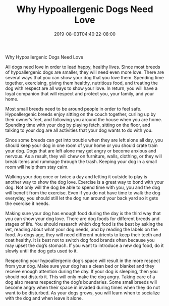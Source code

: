 ﻿---
title: "Why Hypoallergenic Dogs Need Love"
date: 2019-08-03T04:40:22-08:00
description: "hypoallergenic dogs Tips for Web Success"
featured_image: "/images/hypoallergenic dogs.jpg"
tags: ["hypoallergenic dogs"]
---

Why Hypoallergenic Dogs Need Love

All dogs need love in order to lead happy, healthy lives. Since most breeds of hypoallergenic dogs are smaller, they will need even more love. There are several ways that you can show your dog that you love them. Spending time together, exercising, giving them healthy, nutritious food, and treating the dog with respect are all ways to show your love. In return, you will have a loyal companion that will respect and protect you, your family, and your home. 

Most small breeds need to be around people in order to feel safe. Hypoallergenic breeds enjoy sitting on the couch together, curling up by their owner’s feet, and following you around the house when you are home. Spending time with your dog by playing fetch, sitting on the floor, and talking to your dog are all activities that your dog wants to do with you. 

Since some breeds can get into trouble when they are left alone all day, you should keep your dog in one room of your home or you should crate train your dog. Dogs that are left alone may get angry or become anxious and nervous. As a result, they will chew on furniture, walls, clothing, or they will break items and rummage through the trash. Keeping your dog in a small room will help them stay calm. 

Walking your dog once or twice a day and letting it outside to play is another way to show the dog love. Exercise is a great way to bond with your dog. Not only will the dog be able to spend time with you, you and the dog will benefit from the exercise. Even if you do not have time to walk the dog everyday, you should still let the dog run around your back yard so it gets the exercise it needs. 

Making sure your dog has enough food during the day is the third way that you can show your dog love. There are dog foods for different breeds and stages of life. You should research which dog food is the best by asking the vet, reading about what your dog needs, and by reading the labels on the food. As dogs age, they will need different nutrients to keep their teeth and coat healthy. It is best not to switch dog food brands often because you may upset the dog’s stomach. If you want to introduce a new dog food, do it slowly until the dog gets used to it. 

Respecting your hypoallergenic dog’s space will result in the more respect from your dog. Make sure your dog has a clean bed or blanket and they receive enough attention during the day. If your dog is sleeping, then you should not disturb it. This will only make the dog angry. Taking care of a dog also means respecting the dog’s boundaries. Some small breeds will become angry when their space in invaded during times when they do not want to be disturbed. As your dogs grows, you will learn when to socialize with the dog and when leave it alone. 




